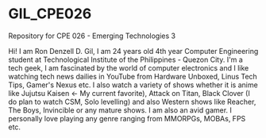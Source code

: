 # GIL_CPE026
Repository for CPE 026 - Emerging Technologies 3


Hi! I am Ron Denzell D. Gil, I am 24 years old 4th year Computer Engineering student at Technological Institute of the Philippines - Quezon City. I'm a tech geek, I am fascinated by the world of computer electronics and I like watching tech news dailies in YouTube from Hardware Unboxed, Linus Tech Tips, Gamer's Nexus etc. I also watch a variety of shows whether it is anime like Jujutsu Kaisen <- My current favorite), Attack on Titan, Black Clover (I do plan to watch CSM, Solo levelling) and also Western shows like Reacher, The Boys, Invincible or any mature shows. I am also an avid gamer. I personally love playing any genre ranging from MMORPGs, MOBAs, FPS etc.
